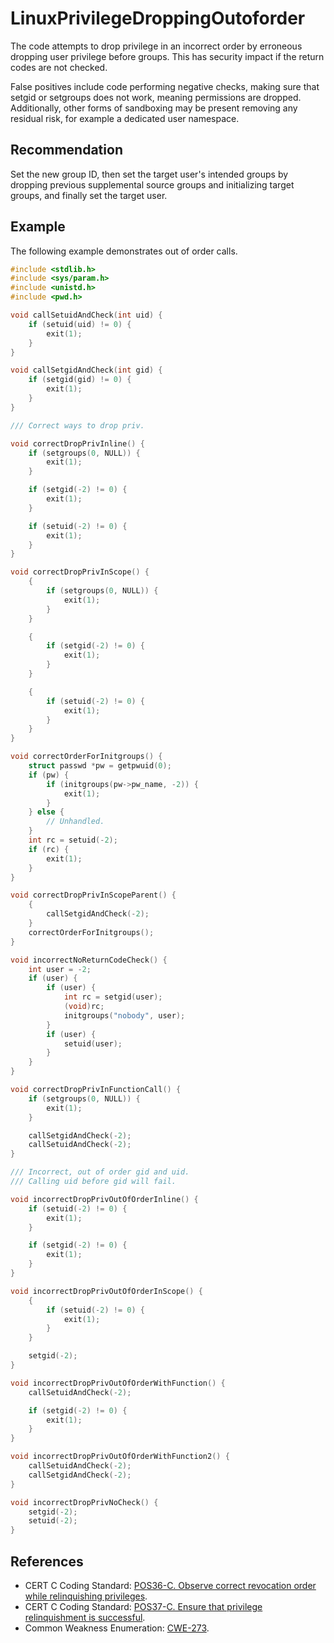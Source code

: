 # LinuxPrivilegeDroppingOutoforder
The code attempts to drop privilege in an incorrect order by erroneous dropping user privilege before groups. This has security impact if the return codes are not checked.

False positives include code performing negative checks, making sure that setgid or setgroups does not work, meaning permissions are dropped. Additionally, other forms of sandboxing may be present removing any residual risk, for example a dedicated user namespace.


## Recommendation
Set the new group ID, then set the target user's intended groups by dropping previous supplemental source groups and initializing target groups, and finally set the target user.


## Example
The following example demonstrates out of order calls.


```c
#include <stdlib.h>
#include <sys/param.h>
#include <unistd.h>
#include <pwd.h>

void callSetuidAndCheck(int uid) {
    if (setuid(uid) != 0) {
        exit(1);
    }
}

void callSetgidAndCheck(int gid) {
    if (setgid(gid) != 0) {
        exit(1);
    }
}

/// Correct ways to drop priv.

void correctDropPrivInline() {
    if (setgroups(0, NULL)) {
        exit(1);
    }

    if (setgid(-2) != 0) {
        exit(1);
    }

    if (setuid(-2) != 0) {
        exit(1);
    }
}

void correctDropPrivInScope() {
    {
        if (setgroups(0, NULL)) {
            exit(1);
        }
    }

    {
        if (setgid(-2) != 0) {
            exit(1);
        }
    }

    {
        if (setuid(-2) != 0) {
            exit(1);
        }
    }
}

void correctOrderForInitgroups() {
    struct passwd *pw = getpwuid(0);
    if (pw) {
        if (initgroups(pw->pw_name, -2)) {
            exit(1);
        }
    } else {
        // Unhandled.
    }
    int rc = setuid(-2);
    if (rc) {
        exit(1);
    }
}

void correctDropPrivInScopeParent() {
    {
        callSetgidAndCheck(-2);
    }
    correctOrderForInitgroups();
}

void incorrectNoReturnCodeCheck() {
    int user = -2;
    if (user) {
        if (user) {
            int rc = setgid(user);
            (void)rc;
            initgroups("nobody", user);
        }
        if (user) {
            setuid(user);
        }
    }
}

void correctDropPrivInFunctionCall() {
    if (setgroups(0, NULL)) {
        exit(1);
    }

    callSetgidAndCheck(-2);
    callSetuidAndCheck(-2);
}

/// Incorrect, out of order gid and uid.
/// Calling uid before gid will fail.

void incorrectDropPrivOutOfOrderInline() {
    if (setuid(-2) != 0) {
        exit(1);
    }

    if (setgid(-2) != 0) {
        exit(1);
    }
}

void incorrectDropPrivOutOfOrderInScope() {
    {
        if (setuid(-2) != 0) {
            exit(1);
        }
    }

    setgid(-2);
}

void incorrectDropPrivOutOfOrderWithFunction() {
    callSetuidAndCheck(-2);

    if (setgid(-2) != 0) {
        exit(1);
    }
}

void incorrectDropPrivOutOfOrderWithFunction2() {
    callSetuidAndCheck(-2);
    callSetgidAndCheck(-2);
}

void incorrectDropPrivNoCheck() {
    setgid(-2);
    setuid(-2);
}

```

## References
* CERT C Coding Standard: [POS36-C. Observe correct revocation order while relinquishing privileges](https://wiki.sei.cmu.edu/confluence/display/c/POS36-C.+Observe+correct+revocation+order+while+relinquishing+privileges).
* CERT C Coding Standard: [POS37-C. Ensure that privilege relinquishment is successful](https://wiki.sei.cmu.edu/confluence/display/c/POS37-C.+Ensure+that+privilege+relinquishment+is+successful).
* Common Weakness Enumeration: [CWE-273](https://cwe.mitre.org/data/definitions/273.html).
